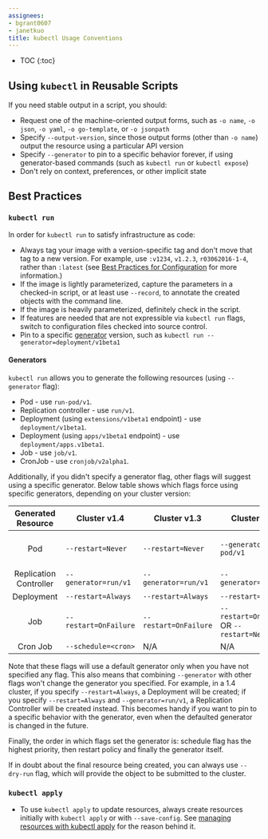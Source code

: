 ```yaml
---
assignees:
- bgrant0607
- janetkuo
title: kubectl Usage Conventions
---
```


* TOC
{:toc}

## Using `kubectl` in Reusable Scripts

If you need stable output in a script, you should:

* Request one of the machine-oriented output forms, such as `-o name`, `-o json`, `-o yaml`, `-o go-template`, or `-o jsonpath`
* Specify `--output-version`, since those output forms (other than `-o name`) output the resource using a particular API version
* Specify `--generator` to pin to a specific behavior forever, if using generator-based commands (such as `kubectl run` or `kubectl expose`)
* Don't rely on context, preferences, or other implicit state

## Best Practices

### `kubectl run`

In order for `kubectl run` to satisfy infrastructure as code:

* Always tag your image with a version-specific tag and don't move that tag to a new version. For example, use `:v1234`, `v1.2.3`, `r03062016-1-4`, rather than `:latest` (see [Best Practices for Configuration](/docs/concepts/configuration/overview/#container-images) for more information.)
* If the image is lightly parameterized, capture the parameters in a checked-in script, or at least use `--record`, to annotate the created objects with the command line.
* If the image is heavily parameterized, definitely check in the script.
* If features are needed that are not expressible via `kubectl run` flags, switch to configuration files checked into source control.
* Pin to a specific [generator](#generators) version, such as `kubectl run --generator=deployment/v1beta1`

#### Generators

`kubectl run` allows you to generate the following resources (using `--generator` flag):

* Pod - use `run-pod/v1`.
* Replication controller - use `run/v1`.
* Deployment (using `extensions/v1beta1` endpoint) - use `deployment/v1beta1`.
* Deployment (using `apps/v1beta1` endpoint) - use `deployment/apps.v1beta1`.
* Job - use `job/v1`.
* CronJob - use `cronjob/v2alpha1`.

Additionally, if you didn't specify a generator flag, other flags will suggest using
a specific generator.  Below table shows which flags force using specific generators,
depending on your cluster version:

|   Generated Resource   | Cluster v1.4          | Cluster v1.3          | Cluster v1.2                               | Cluster v1.1 and eariler                   |
|:----------------------:|-----------------------|-----------------------|--------------------------------------------|--------------------------------------------|
| Pod                    | `--restart=Never`     | `--restart=Never`     | `--generator=run-pod/v1`                   | `--restart=OnFailure` OR `--restart=Never` |
| Replication Controller | `--generator=run/v1`  | `--generator=run/v1`  | `--generator=run/v1`                       | `--restart=Always`                         |
| Deployment             | `--restart=Always`    | `--restart=Always`    | `--restart=Always`                         | N/A                                        |
| Job                    | `--restart=OnFailure` | `--restart=OnFailure` | `--restart=OnFailure` OR `--restart=Never` | N/A                                        |
| Cron Job               | `--schedule=<cron>`   | N/A                   | N/A                                        | N/A                                        |

Note that these flags will use a default generator only when you have not specified
any flag.  This also means that combining `--generator` with other flags won't
change the generator you specified. For example, in a 1.4 cluster, if you specify
`--restart=Always`, a Deployment will be created; if you specify `--restart=Always`
and `--generator=run/v1`, a Replication Controller will be created instead.
This becomes handy if you want to pin to a specific behavior with the generator,
even when the defaulted generator is changed in the future.

Finally, the order in which flags set the generator is: schedule flag has the highest
priority, then restart policy and finally the generator itself.

If in doubt about the final resource being created, you can always use `--dry-run`
flag, which will provide the object to be submitted to the cluster.


### `kubectl apply`

* To use `kubectl apply` to update resources, always create resources initially with `kubectl apply` or with `--save-config`. See [managing resources with kubectl apply](/docs/concepts/cluster-administration/manage-deployment/#kubectl-apply) for the reason behind it.
